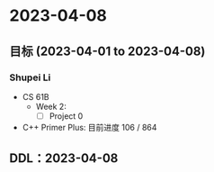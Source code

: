 # 2023-04-08
## 目标 (2023-04-01 to 2023-04-08)
### Shupei Li
- CS 61B
    - Week 2: 
        - [ ] Project 0
- C++ Primer Plus: 目前进度 106 / 864

## DDL：2023-04-08

